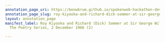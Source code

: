 ```yaml
---
annotation_page_uri: https://benwbrum.github.io/spokenweb-hackathon-development/annotations/roy-kiyooka-and-richard-dick-sommer-at-sir-george-williams-university-the-poetry-series-2-december-1966-2--canvas-1-end.json
annotation_page_slug: roy-kiyooka-and-richard-dick-sommer-at-sir-george-williams-university-the-poetry-series-2-december-1966-2--canvas-1-end
layout: annotation_page
manifest_label: Roy Kiyooka and Richard (Dick) Sommer at Sir George Williams University,
  The Poetry Series, 2 December 1966 (2)

---
```

